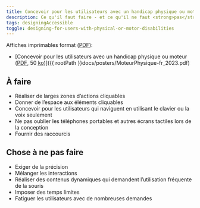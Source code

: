 ```yaml
---
title: Concevoir pour les utilisateurs avec un handicap physique ou moteur
description: Ce qu'il faut faire - et ce qu'il ne faut <strong>pas</strong> faire - lors de la conception pour les utilisateurs en situation de handicap physique ou moteur.
tags: designingAccessible
toggle: designing-for-users-with-physical-or-motor-disabilities
---
```


Affiches imprimables format (<abbr lang="en" title="Portable Document Format">PDF</abbr>):

- [Concevoir pour les utilisateurs avec un handicap physique ou moteur (<abbr lang="en" title="Portable Document Format">PDF</abbr>, 50 <abbr title="kilo-octet">ko</abbr>)]({{ rootPath }}docs/posters/MoteurPhysique-fr_2023.pdf)

<div class="row">
<div class="col-md-6">

## <span class="fas fa-thumbs-up mrgn-rght-md" aria-hidden="true"></span> À faire

- Réaliser de larges zones d’actions cliquables
- Donner de l’espace aux éléments cliquables
- Concevoir pour les utilisateurs qui naviguent en utilisant le clavier ou la voix seulement
- Ne pas oublier les téléphones portables et autres écrans tactiles lors de la conception
- Fournir des raccourcis

</div>
<div class="col-md-6">

## <span class="fas fa-thumbs-up mrgn-rght-md" aria-hidden="true"></span> Chose à ne pas faire

- Exiger de la précision
- Mélanger les interactions
- Réaliser des contenus dynamiques qui demandent l’utilisation fréquente de la souris
- Imposer des temps limites
- Fatiguer les utilisateurs avec de nombreuses demandes

</div>
</div>
